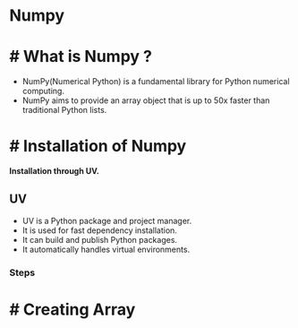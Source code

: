 # Numpy


# # What is Numpy ?

- NumPy(Numerical Python) is a fundamental library for Python numerical computing.
- NumPy aims to provide an array object that is up to 50x faster than traditional Python lists.


# # Installation of Numpy

**Installation through UV.**

## UV

- UV is a Python package and project manager.
- It is used for fast dependency installation.
- It can build and publish Python packages.
- It automatically handles virtual environments.

### Steps



# # Creating Array
